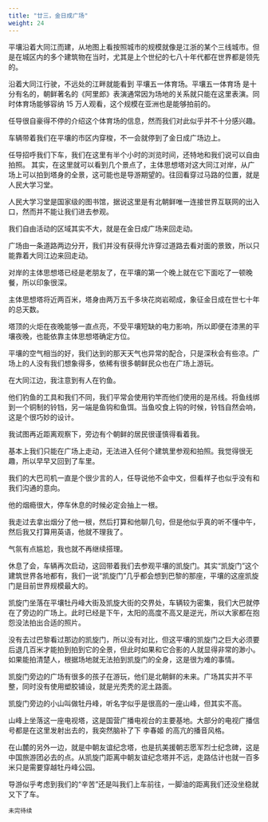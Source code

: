 ```yaml
---
title: "廿三，金日成广场"
weight: 24
---
```

平壤沿着大同江而建，从地图上看按照城市的规模就像是江浙的某个三线城市。但是在城区内的多个建筑物在当时，尤其是上个世纪的七八十年代都在世界都是领先的。

沿着大同江行驶，不远处的江畔就能看到 平壤五一体育场。平壤五一体育场 是十分有名的，朝鲜著名的《阿里郎》表演通常因为场地的关系就只能在这里表演。同时体育场能够容纳 15 万人观看，这个规模在亚洲也是能够拍前的。

任导很自豪得不停的介绍这个体育场的信息，然而我们对此似乎并不十分感兴趣。

车辆带着我们在平壤的市区内穿梭，不一会就停到了金日成广场边上。

任导招呼我们下车，我们在这里有半个小时的浏览时间，还特地和我们说可以自由拍照。
其实，在这里就可以看到几个景点了，主体思想塔对这大同江对岸，从广场上可以拍到塔身的全景，这可能也是导游期望的。往回看穿过马路的位置，就是人民大学习堂。

人民大学习堂是国家级的图书馆，据说这里是有北朝鲜唯一连接世界互联网的出入口，然而并不能让我们进去参观。

我们自由活动的区域其实不大，就是在金日成广场来回走动。

广场由一条道路两边分开，我们并没有获得允许穿过道路去看对面的景致，所以只能靠着大同江边来回走动。

对岸的主体思想塔已经是老朋友了，在平壤的第一个晚上就在它下面吃了一顿晚餐，所以印象很深。

主体思想塔将近两百米，塔身由两万五千多块花岗岩砌成，象征金日成在世七十年的总天数。

塔顶的火炬在夜晚能够一直点亮，不受平壤短缺的电力影响，所以即便在漆黑的平壤夜晚，也能依靠主体思想塔确定方位。

平壤的空气相当的好，我们达到的那天天气也异常的配合，只是深秋会有些凉。广场上的人没有我们想象得多，依稀有很多朝鲜民众也在广场上游玩。

在大同江边，我注意到有人在钓鱼。

他们钓鱼的工具和我们不同，我们平常会使用钓竿而他们使用的是吊线。将鱼线绑到一个铜制的铃铛，另一端是鱼钩和鱼饵。当鱼咬食上钩的时候，铃铛自然会响，这是个很巧妙的设计。

我试图再近距离观察下，旁边有个朝鲜的居民很谨慎得看着我。

基本上我们只能在广场上走动，无法进入任何个建筑里参观和拍照。我觉得很无趣，所以早早又回到了车里。

我们的大巴司机一直是个很少言的人，任导说他不会中文，但看样子也似乎没有和我们沟通的意向。

他的烟瘾很大，停车休息的时候必定会抽上一根。

我走过去拿出烟分了他一根，然后打算和他聊几句，但是他似乎真的听不懂中午，然后我又打算用英语，他就不理我了。

气氛有点尴尬，我也就不再继续搭理。

休息了会，车辆再次启动，这回带着我们去参观平壤的凯旋门。其实“凯旋门”这个建筑世界各地都有，我们一说“凯旋门”几乎都会想到巴黎的那座，平壤的这座凯旋门是目前世界规模最大的。

凯旋门坐落在平壤牡丹峰大街及凯旋大街的交界处，车辆较为密集，我们大巴就停在了旁边的广场上。此时已经是下午，太阳的高度不高又是逆光，所以大家都在抱怨没法拍出合适的照片。

没有去过巴黎看过那边的凯旋门，所以没有对比，但这平壤的凯旋门之巨大必须要后退几百米才能拍到拍到它的全景，但此时如果和它合影的人就显得非常的渺小。如果能拍清楚人，根据场地就无法拍到凯旋门的全身，这是很为难的事情。

凯旋门旁边的广场有很多的孩子在游玩，他们是北朝鲜的未来。广场其实并不平整，同时没有使用塑胶铺设，就是光秃秃的泥土路面。

凯旋门旁边的小山叫做牡丹峰，听名字似乎是很高的一座山峰，但其实不高。

山峰上坐落这一座电视塔，这是国营广播电视台的主要基地。大部分的电视广播信号都是在这里发射出去的，我突然脑补了下 李春姬 的高亢的播音风格。

在山麓的另外一边，就是中朝友谊纪念塔，也是抗美援朝志愿军烈士纪念碑，这是中国旅游团必去的点。从凯旋门距离中朝友谊纪念塔并不远，走路估计也就一百多米只是需要穿越牡丹峰公园。

导游似乎考虑到我们的“辛苦”还是叫我们上车前往，一脚油的距离我们还没坐稳就又下了车。

`未完待续`
